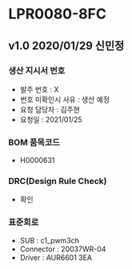 # LPR0080-8FC

## v1.0 2020/01/29 신민정

### 생산 지시서 번호
* 발주 번호 : X
* 번호 미확인시 사유 : 생산 예정
* 요청 담당자 : 김주현
* 요청일 : 2021/01/25

###  BOM 품목코드
* H0000631

### DRC(Design Rule Check)
* 확인

### 표준회로
* SUB : c1_pwm3ch
* Connector : 20037WR-04
* Driver : AUR6601 3EA
